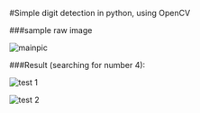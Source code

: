 #Simple digit detection in python, using OpenCV

###sample raw image

![mainpic](https://cloud.githubusercontent.com/assets/5694520/12454127/6957e304-bfab-11e5-8421-1d9662c6eedf.png)


###Result (searching for number 4):

![test 1](https://cloud.githubusercontent.com/assets/5694520/18258407/4ec3c9e2-73ea-11e6-8ec8-8fadfeeadb06.png)

![test 2](https://cloud.githubusercontent.com/assets/5694520/18258412/6cbeddf6-73ea-11e6-8bc5-4dae230a89e9.png)
